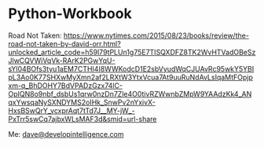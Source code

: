 # Python-Workbook
Road Not Taken: https://www.nytimes.com/2015/08/23/books/review/the-road-not-taken-by-david-orr.html?unlocked_article_code=h59l79tPLUn1g75E7TISQXDFZ8TK2WvHTVadOBeSzJlwCQVWiVqVk-RArK2PGwYqU-sYl04BOfs3tyu1aEM7CTHI4I8WWKodcD1E2sbVyudWqCJUAvRc95wkY5YBIpL3Ao0K77SHXwMyXmn2af2LRXtW3YtxVcua7At9uuRuNdAvLsIqaMtFOpjpxm-q_BhDOHY7BdVPADzGzx74lC-OpIQN8o9nbf_dsbUs1qrw0nzDn7Zle4O0tivRZWwnbZMpW9YAAdzKk4_ANqxYwsqaNySXNDYMS2oIHk_SnwPv2nYxivX-HxsBSwQrY_vcxprAqt7tTd7J__MY-jW_-PxTrr5swCq7ajbxWLsMAF3d&smid=url-share

Me: dave@developintelligence.com

